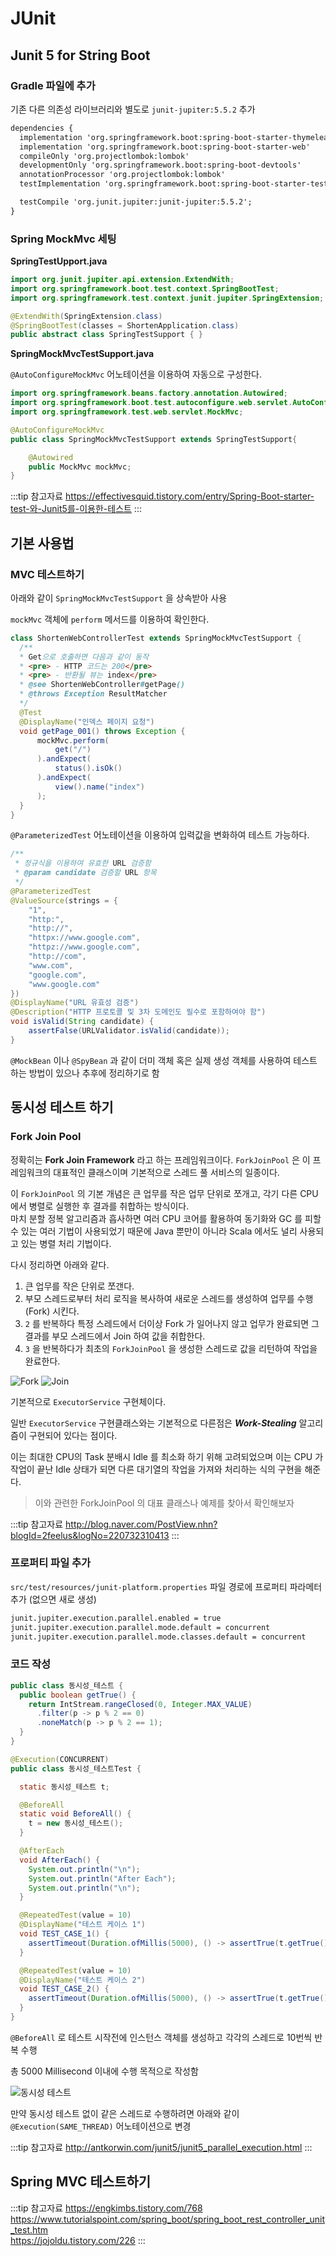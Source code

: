 # JUnit

## Junit 5 for String Boot

### Gradle 파일에 추가

기존 다른 의존성 라이브러리와 별도로 `junit-jupiter:5.5.2` 추가

```md {9}
dependencies {
  implementation 'org.springframework.boot:spring-boot-starter-thymeleaf'
  implementation 'org.springframework.boot:spring-boot-starter-web'
  compileOnly 'org.projectlombok:lombok'
  developmentOnly 'org.springframework.boot:spring-boot-devtools'
  annotationProcessor 'org.projectlombok:lombok'
  testImplementation 'org.springframework.boot:spring-boot-starter-test'

  testCompile 'org.junit.jupiter:junit-jupiter:5.5.2';
}
```

### Spring MockMvc 세팅

**SpringTestUpport.java**

```java
import org.junit.jupiter.api.extension.ExtendWith;
import org.springframework.boot.test.context.SpringBootTest;
import org.springframework.test.context.junit.jupiter.SpringExtension;

@ExtendWith(SpringExtension.class)
@SpringBootTest(classes = ShortenApplication.class)
public abstract class SpringTestSupport { }
```

**SpringMockMvcTestSupport.java**

`@AutoConfigureMockMvc` 어노테이션을 이용하여 자동으로 구성한다.

```java {5}
import org.springframework.beans.factory.annotation.Autowired;
import org.springframework.boot.test.autoconfigure.web.servlet.AutoConfigureMockMvc;
import org.springframework.test.web.servlet.MockMvc;

@AutoConfigureMockMvc
public class SpringMockMvcTestSupport extends SpringTestSupport{

    @Autowired
    public MockMvc mockMvc;
}
```

:::tip 참고자료
<https://effectivesquid.tistory.com/entry/Spring-Boot-starter-test-와-Junit5를-이용한-테스트>
:::

## 기본 사용법

### MVC 테스트하기

아래와 같이 `SpringMockMvcTestSupport` 을 상속받아 사용

`mockMvc` 객체에 `perform` 메서드를 이용하여 확인한다.

```java
class ShortenWebControllerTest extends SpringMockMvcTestSupport {
  /**
  * Get으로 호출하면 다음과 같이 동작
  * <pre> - HTTP 코드는 200</pre>
  * <pre> - 반환될 뷰는 index</pre>
  * @see ShortenWebController#getPage()
  * @throws Exception ResultMatcher
  */
  @Test
  @DisplayName("인덱스 페이지 요청")
  void getPage_001() throws Exception {
      mockMvc.perform(
          get("/")
      ).andExpect(
          status().isOk()
      ).andExpect(
          view().name("index")
      );
  }
}
```

`@ParameterizedTest` 어노테이션을 이용하여 입력값을 변화하여 테스트 가능하다.

```java
/**
 * 정규식을 이용하여 유효한 URL 검증함
 * @param candidate 검증할 URL 항목
 */
@ParameterizedTest
@ValueSource(strings = {
    "1",
    "http:",
    "http://",
    "httpx://www.google.com",
    "httpz://www.google.com",
    "http://com",
    "www.com",
    "google.com",
    "www.google.com"
})
@DisplayName("URL 유효성 검증")
@Description("HTTP 프로토콜 및 3차 도메인도 필수로 포함하여야 함")
void isValid(String candidate) {
    assertFalse(URLValidator.isValid(candidate));
}
```

`@MockBean` 이나 `@SpyBean` 과 같이 더미 객체 혹은 실제 생성 객체를 사용하여 테스트 하는 방법이 있으나 추후에 정리하기로 함

## 동시성 테스트 하기

### Fork Join Pool

정확히는 **Fork Join Framework** 라고 하는 프레임워크이다. `ForkJoinPool` 은 이 프레임워크의 대표적인 클래스이며 기본적으로 스레드 풀 서비스의 일종이다.

이 `ForkJoinPool` 의 기본 개념은 큰 업무를 작은 업무 단위로 쪼개고, 각기 다른 CPU 에서 병렬로 실행한 후 결과를 취합하는 방식이다.  
마치 분할 정복 알고리즘과 흡사하면 여러 CPU 코어를 활용하여 동기화와 GC 를 피할수 있는 여러 기법이 사용되었기 때문에 Java 뿐만이 아니라 Scala 에서도 널리 사용되고 있는 병렬 처리 기법이다.

다시 정리하면 아래와 같다.

1. 큰 업무를 작은 단위로 쪼갠다.
2. 부모 스레드로부터 처리 로직을 복사하여 새로운 스레드를 생성하여 업무를 수행 (Fork) 시킨다.
3. `2` 를 반복하다 특정 스레드에서 더이상 Fork 가 일어나지 않고 업무가 완료되면 그 결과를 부모 스레드에서 Join 하여 값을 취합한다.
4. `3` 을 반복하다가 최초의 `ForkJoinPool` 을 생성한 스레드로 값을 리턴하여 작업을 완료한다.

![Fork](/img/A095.png)
![Join](/img/A096.png)

기본적으로 `ExecutorService` 구현체이다.

일반 `ExecutorService` 구현클래스와는 기본적으로 다른점은 _**Work-Stealing**_ 알고리즘이 구현되어 있다는 점이다.

이는 최대한 CPU의 Task 분배시 Idle 를 최소화 하기 위해 고려되었으며 이는 CPU 가 작업이 끝난 Idle 상태가 되면 다른 대기열의 작업을 가져와 처리하는 식의 구현을 해준다.

> 이와 관련한 ForkJoinPool 의 대표 클래스나 예제를 찾아서 확인해보자

:::tip 참고자료
<http://blog.naver.com/PostView.nhn?blogId=2feelus&logNo=220732310413>
:::

### 프로퍼티 파일 추가

`src/test/resources/junit-platform.properties` 파일 경로에 프로퍼티 파라메터 추가 (없으면 새로 생성)

```md
junit.jupiter.execution.parallel.enabled = true
junit.jupiter.execution.parallel.mode.default = concurrent
junit.jupiter.execution.parallel.mode.classes.default = concurrent
```

### 코드 작성

```java
public class 동시성_테스트 {
  public boolean getTrue() {
    return IntStream.rangeClosed(0, Integer.MAX_VALUE)
      .filter(p -> p % 2 == 0)
      .noneMatch(p -> p % 2 == 1);
  }
}
```

```java {1}
@Execution(CONCURRENT)
public class 동시성_테스트Test {

  static 동시성_테스트 t;

  @BeforeAll
  static void BeforeAll() {
    t = new 동시성_테스트();
  }

  @AfterEach
  void AfterEach() {
    System.out.println("\n");
    System.out.println("After Each");
    System.out.println("\n");
  }

  @RepeatedTest(value = 10)
  @DisplayName("테스트 케이스 1")
  void TEST_CASE_1() {
    assertTimeout(Duration.ofMillis(5000), () -> assertTrue(t.getTrue()));
  }

  @RepeatedTest(value = 10)
  @DisplayName("테스트 케이스 2")
  void TEST_CASE_2() {
    assertTimeout(Duration.ofMillis(5000), () -> assertTrue(t.getTrue()));
  }
}
```

`@BeforeAll` 로 테스트 시작전에 인스턴스 객체를 생성하고 각각의 스레드로 10번씩 반복 수행

총 5000 Millisecond 이내에 수행 목적으로 작성함

![동시성 테스트](/img/A094.png)

만약 동시성 테스트 없이 같은 스레드로 수행하려면 아래와 같이 `@Execution(SAME_THREAD)` 어노테이션으로 변경

:::tip 참고자료
<http://antkorwin.com/junit5/junit5_parallel_execution.html>
:::

## Spring MVC 테스트하기

:::tip 참고자료
<https://engkimbs.tistory.com/768>  
<https://www.tutorialspoint.com/spring_boot/spring_boot_rest_controller_unit_test.htm>  
<https://jojoldu.tistory.com/226>
:::
